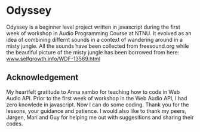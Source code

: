 # Odyssey
Odyssey is a beginner level project written in javascript during the first week of workshop in Audio Programming Course at NTNU. It evolved as an idea of combining differnt sounds in a context of wandering around in a misty jungle. All the sounds have been collected from freesound.org while the beautiful picture of the misty jungle has been borrowed from here: www.selfgrowth.info/WDF-13569.html

## Acknowledgement
My heartfelt gratitude to Anna xambo for teaching how to code in Web Audio API. Prior to the first week of workshop in the Web Audio API, I had zero knowlede in javascript. Now I can do some coding. Thank you for the lessons, your guidance and patience. I would also like to thank my peers, Jørgen, Mari and Guy for helping me out with suggesitions and sharing their codes.

 
